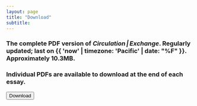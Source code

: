 ```yaml
---
layout: page
title: "Download"
subtitle:
---
```

### The complete PDF version of <em>Circulation&thinsp;\|&thinsp;Exchange</em>. Regularly updated; last on {{ 'now' | timezone: 'Pacific' | date: "%F" }}. Approximately 10.3MB.

### Individual PDFs are available to download at the end of each essay.

<a href="assets/pdfs/circexchg_kpalbers.pdf"><input type="submit" value="Download" name="subscribe" id="mc-embedded-subscribe" class="button"></a>
